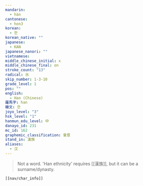 ```yaml
---
mandarin:
  - hàn
cantonese:
  - hon3
korean:
  - 한
korean_native: ""
japanese:
  - KAN
japanese_nanori: ""
vietnamese:
middle_chinese_initial: x
middle_chinese_final: ɑn
stroke_count: "13"
radical: 水
skip_number: 1-3-10
grade_level: 1
pos: ""
english:
  - Han (Chinese)
羅馬字: han
韓文: 한
joyo_level: "3"
hsk_level: "1"
hanmun_edu_level: 中
danayo_id: 231
mc_id: 162
graphemic_classification: 會意
stand_in: 漢族
aliases:
  - 汉
---
```

> Not a word.  'Han ethnicity' requires [[漢族]], but it can be a surname/dynasty.
```meta-bind-embed
[[nav/char_info]]
```